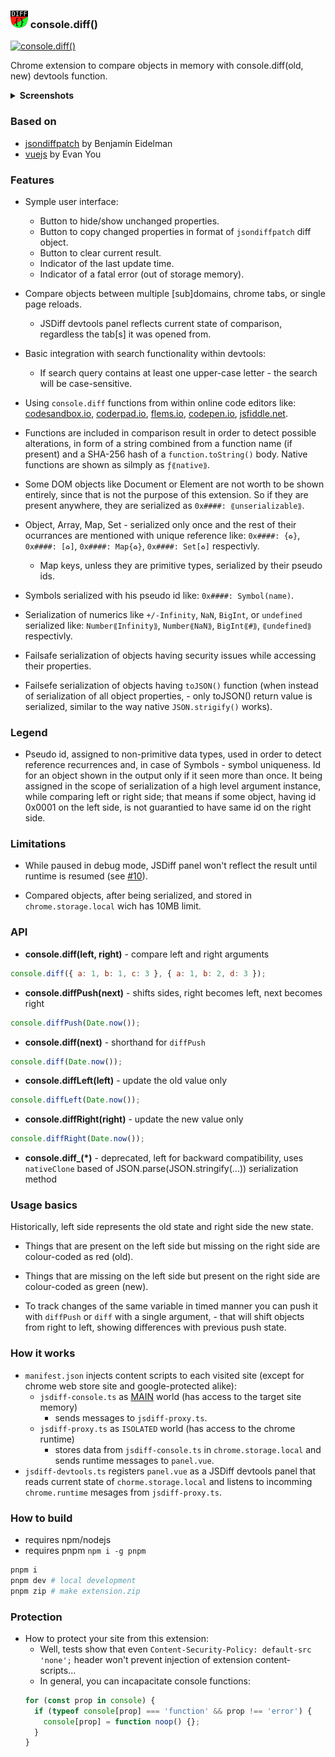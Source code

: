 ### ![](./src/img/panel-icon28.png) console.diff()

[![console.diff()](https://storage.googleapis.com/web-dev-uploads/image/WlD8wC6g8khYWPJUsQceQkhXSlv1/tbyBjqi7Zu733AAKA5n4.png)](https://chrome.google.com/webstore/detail/jsdiff-devtool/iefeamoljhdcpigpnpggeiiabpnpgonb)

Chrome extension to compare objects in memory with console.diff(old, new) devtools function.

<details>
  <summary> <strong>Screenshots</strong> </summary>

- Comparing two objects
  ![screenshot](./src/img/screenshot-01.png)

- Tracking changes in localStorage (unchanged are hidden)
  ![screenshot](./src/img/screenshot-02.png)

</details>

### Based on

- [jsondiffpatch](https://github.com/benjamine/jsondiffpatch) by Benjamín Eidelman
- [vuejs](https://github.com/vuejs) by Evan You

### Features

- Symple user interface:

  - Button to hide/show unchanged properties.
  - Button to copy changed properties in format of `jsondiffpatch` diff object.
  - Button to clear current result.
  - Indicator of the last update time.
  - Indicator of a fatal error (out of storage memory).

- Compare objects between multiple [sub]domains, chrome tabs, or single page reloads.

  - JSDiff devtools panel reflects current state of comparison, regardless the tab[s] it was opened from.

- Basic integration with search functionality within devtools:

  - If search query contains at least one upper-case letter - the search will be case-sensitive.

- Using `console.diff` functions from within online code editors like: [codesandbox.io](https://codesandbox.io), [coderpad.io](https://coderpad.io), [flems.io](https://flems.io), [codepen.io](https://codepen.io), [jsfiddle.net](https://jsfiddle.net).

- Functions are included in comparison result in order to detect possible alterations, in form of a string combined from a function name (if present) and a SHA-256 hash of a `function.toString()` body. Native functions are shown as silmply as `ƒ⟪native⟫`.

- Some DOM objects like Document or Element are not worth to be shown entirely, since that is not the purpose of this extension. So if they are present anywhere, they are serialized as `0x####: ⟪unserializable⟫`.

- Object, Array, Map, Set - serialized only once and the rest of their ocurrances are mentioned with unique reference like: `0x####: {♻️}`, `0x####: [♻️]`, `0x####: Map{♻️}`, `0x####: Set[♻️]` respectivly.

  - Map keys, unless they are primitive types, serialized by their pseudo ids.

- Symbols serialized with his pseudo id like: `0x####: Symbol(name)`.

- Serialization of numerics like `+/-Infinity`, `NaN`, `BigInt`, or `undefined` serialized like: `Number⟪Infinity⟫`, `Number⟪NaN⟫`, `BigInt⟪#⟫`, `⟪undefined⟫` respectivly.

- Failsafe serialization of objects having security issues while accessing their properties.

- Failsefe serialization of objects having `toJSON()` function (when instead of serialization of all object properties, - only toJSON() return value is serialized, similar to the way native `JSON.strigify()` works).

### Legend

- Pseudo id, assigned to non-primitive data types, used in order to detect reference recurrences and, in case of Symbols - symbol uniqueness. Id for an object shown in the output only if it seen more than once. It being assigned in the scope of serialization of a high level argument instance, while comparing left or right side; that means if some object, having id 0x0001 on the left side, is not guarantied to have same id on the right side.

### Limitations

- While paused in debug mode, JSDiff panel won't reflect the result until runtime is resumed (see [#10][i10]).

- Compared objects, after being serialized, and stored in `chrome.storage.local` wich has 10MB limit.

[i10]: https://github.com/zendive/jsdiff/issues/10

### API

- **console.diff(left, right)** - compare left and right arguments

```javascript
console.diff({ a: 1, b: 1, c: 3 }, { a: 1, b: 2, d: 3 });
```

- **console.diffPush(next)** - shifts sides, right becomes left, next becomes right

```javascript
console.diffPush(Date.now());
```

- **console.diff(next)** - shorthand for `diffPush`

```javascript
console.diff(Date.now());
```

- **console.diffLeft(left)** - update the old value only

```javascript
console.diffLeft(Date.now());
```

- **console.diffRight(right)** - update the new value only

```javascript
console.diffRight(Date.now());
```

- **console.diff\_(\*)** - deprecated, left for backward compatibility, uses `nativeClone` based of JSON.parse(JSON.stringify(...)) serialization method

### Usage basics

Historically, left side represents the old state and right side the new state.

- Things that are present on the left side but missing on the right side are colour-coded as red (old).

- Things that are missing on the left side but present on the right side are colour-coded as green (new).

- To track changes of the same variable in timed manner you can push it with `diffPush` or `diff` with a single argument, - that will shift objects from right to left, showing differences with previous push state.

### How it works

- `manifest.json` injects content scripts to each visited site (except for chrome web store site and google-protected alike):
  - `jsdiff-console.ts` as [MAIN](https://developer.chrome.com/docs/extensions/reference/scripting/#type-ExecutionWorld) world (has access to the target site memory)
    - sends messages to `jsdiff-proxy.ts`.
  - `jsdiff-proxy.ts` as `ISOLATED` world (has access to the chrome runtime)
    - stores data from `jsdiff-console.ts` in `chrome.storage.local` and sends runtime messages to `panel.vue`.
- `jsdiff-devtools.ts` registers `panel.vue` as a JSDiff devtools panel that reads current state of `chorme.storage.local` and listens to incomming `chrome.runtime` mesages from `jsdiff-proxy.ts`.

### How to build

- requires npm/nodejs
- requires pnpm `npm i -g pnpm`

```sh
pnpm i
pnpm dev # local development
pnpm zip # make extension.zip
```

### Protection

- How to protect your site from this extension:
  - Well, tests show that even `Content-Security-Policy: default-src 'none';` header won't prevent injection of extension content-scripts...
  - In general, you can incapacitate console functions:
  ```js
  for (const prop in console) {
    if (typeof console[prop] === 'function' && prop !== 'error') {
      console[prop] = function noop() {};
    }
  }
  ```
